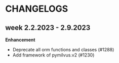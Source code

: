 # CHANGELOGS

## week 2.2.2023 - 2.9.2023

**Enhancement**
- Deprecate all orm functions and classes (#1288)
- Add framework of pymilvus.v2 (#1230)
